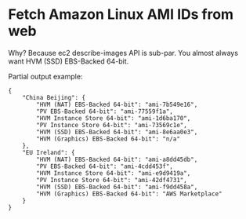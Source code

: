 # Fetch Amazon Linux AMI IDs from web
Why? Because ec2 describe-images API is sub-par.
You almost always want HVM (SSD) EBS-Backed 64-bit.

Partial output example:
```
{
    "China Beijing": {
        "HVM (NAT) EBS-Backed 64-bit": "ami-7b549e16",
        "PV EBS-Backed 64-bit": "ami-77559f1a",
        "HVM Instance Store 64-bit": "ami-1d6ba170",
        "PV Instance Store 64-bit": "ami-73569c1e",
        "HVM (SSD) EBS-Backed 64-bit": "ami-8e6aa0e3",
        "HVM (Graphics) EBS-Backed 64-bit": "n/a"
    },
    "EU Ireland": {
        "HVM (NAT) EBS-Backed 64-bit": "ami-a8dd45db",
        "PV EBS-Backed 64-bit": "ami-4cdd453f",
        "HVM Instance Store 64-bit": "ami-e9d9419a",
        "PV Instance Store 64-bit": "ami-42df4731",
        "HVM (SSD) EBS-Backed 64-bit": "ami-f9dd458a",
        "HVM (Graphics) EBS-Backed 64-bit": "AWS Marketplace"
    }
}
```
